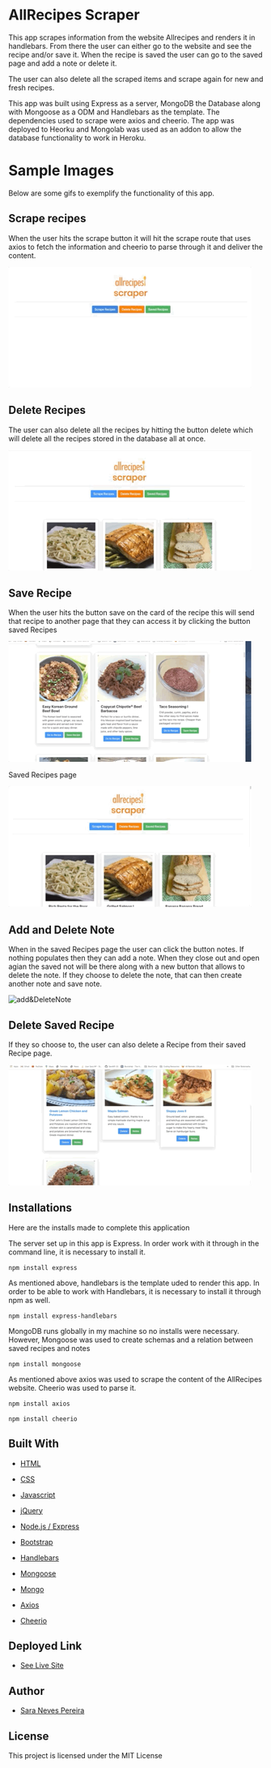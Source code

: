 # AllRecipes Scraper

This app scrapes information from the website Allrecipes and renders it in handlebars. From there the user can either go to the website and see the recipe and/or save it. When the recipe is saved the user can go to the saved page and add a note or delete it.

The user can also delete all the scraped items and scrape again for new and fresh recipes. 

This app was built using Express as a server, MongoDB the Database along with Mongoose as a ODM and Handlebars as the template. 
The dependencies used to scrape were axios and cheerio. 
The app was deployed to Heorku and Mongolab was used as an addon to allow the database functionality to work in Heroku. 

# Sample Images

Below are some gifs to exemplify the functionality of this app.

## Scrape recipes

When the user hits the scrape button it will hit the scrape route that uses axios to fetch the information and cheerio to parse through it and deliver the content.

![scrape](./public/assets/images/scraperecipes.gif)

## Delete Recipes

The user can also delete all the recipes by hitting the button delete which will delete all the recipes stored in the database all at once. 

![delete](./public/assets/images/deleteScrape.gif)

## Save Recipe

When the user hits the button save on the card of the recipe this will send that recipe to another page that they can access it by clicking the button saved Recipes

![saveRecipe](./public/assets/images/saveRecipe.gif)

Saved Recipes page

![saveRecipePage](./public/assets/images/gotosavepage.gif)

## Add and Delete Note

When in the saved Recipes page the user can click the button notes. If nothing populates then they can add a note. When they close out and open agian the saved not will be there along with a new button that allows to delete the note. 
If they choose to delete the note, that can then create another note and save note. 

![add&DeleteNote](./public/assets/images/addDeleteNote.gif)

## Delete Saved Recipe

If they so choose to, the user can also delete a Recipe from their saved Recipe page.

![deleteOne](./public/assets/images/deleteone.gif)

## Installations

Here are the installs made to complete this application

The server set up in this app is Express. In order work with it through in the command line, it is necessary to install it. 

````
npm install express
````
As mentioned above, handlebars is the template uded to render this app. In order to be able to work with Handlebars, it is necessary to install it through npm as well. 

````
npm install express-handlebars
````
MongoDB runs globally in my machine so no installs were necessary. However, Mongoose was used to create schemas and a relation between saved recipes and notes

````
npm install mongoose
````
As mentioned above axios was used to scrape the content of the AllRecipes website. Cheerio was used to parse it.

````
npm install axios
````
````
npm install cheerio
````


## Built With

* [HTML](https://developer.mozilla.org/en-US/docs/Web/HTML)

* [CSS](https://developer.mozilla.org/en-US/docs/Web/CSS)

* [Javascript](https://developer.mozilla.org/en-US/docs/Web/JavaScript)

* [jQuery](https://developer.mozilla.org/en-US/docs/Glossary/jQuery)

* [Node.js / Express](https://developer.mozilla.org/en-US/docs/Learn/Server-side/Express_Nodejs)

* [Bootstrap](https://getbootstrap.com/docs/4.4/getting-started/introduction/)

* [Handlebars](https://handlebarsjs.com/guide/#what-is-handlebars)

* [Mongoose](https://mongoosejs.com/)

* [Mongo](https://www.mongodb.com/)

* [Axios](https://www.npmjs.com/package/axios)

* [Cheerio](https://www.npmjs.com/package/cheerio)

## Deployed Link
* [See Live Site](https://dashboard.heroku.com/apps/damp-eyrie-19615)

## Author

- [Sara Neves Pereira](https://github.com/SaraNP-33)

## License
This project is licensed under the MIT License